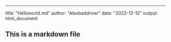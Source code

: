 ---
title: "Helloworld.md"
author: "Alexbaddriver"
date: "2022-12-12"
output: html_document

## This is a markdown file
